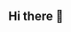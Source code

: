 ## Hi there 👋

<!--
**delle-ta/delle-ta** is a ✨ _special_ ✨ repository because its `README.md` (this file) appears on your GitHub profile.

Here are some ideas to get you started:

- 🔭 I’m currently working on learning the basics of programming in hopes of becoming a game developer!
- 🌱 I’m currently learning the basics through the The Odin Project course! 
- 👯 I’m looking to collaborate on (nothing yet ;)) 
- 😄 Pronouns: Error: Unknown
- ⚡ Fun fact: I'm also an artist! @taro.delle on Cara!
-->
